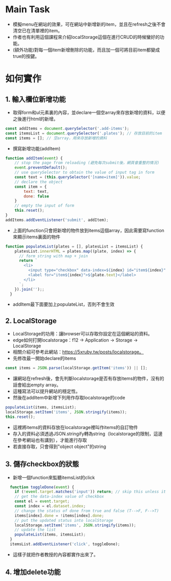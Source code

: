 # Main Task
* 模擬menu在網站的效果，可在網站中新增新的item，並且在refresh之後不會清空已在清單裡的item。
* 作者也有利用這個課程來介紹localStorage這個在進行CRUD的時候蠻好的功能。
* (額外功能)對每一個item新增刪除的功能，而且加一個可將目前item都變成true的按鍵。

# 如何實作
## 1. 輸入欄位新增功能
* 取得form和ul元素裏的內容，並declare一個空array來存放新增的資料，以便之後進行html的新增。
```javascript
const addItems = document.querySelector('.add-items');
const itemsList = document.querySelector('.plates'); // 存放目前的item
const items = []; // 空array，用來存放新增的資料
```
* 撰寫新增功能(addItem)
```javascript
function addItem(event) {
    // stop the page from reloading (避免每次submit後，網頁會重整的情況)
    event.preventDefault(); 
    // use querySelector to obtain the value of input tag in form
    const text = (this.querySelector('[name=item]')).value;
    // declare the object 
    const item = {
        text: text,
        done: false
    }
    // empty the input of form
    this.reset();
}
addItems.addEventListener('submit', addItem);
```
* 上面的function只會把新增的物件放到items這個array，因此需要寫function來顯示items裏面的物件
```javascript
function populateList(plates = [], platesList = itemsList) {
    platesList.innerHTML = plates.map((plate, index) => {
      // form string with map + join
      return `
        <li>
          <input type="checkbox" data-index=${index} id="item${index}" ${plate.done ? 'checked' : ''}/>
          <label for="item${index}">${plate.text}</label>
        </li>
      `;
    }).join('');;
  }
```
* addItem最下面要加上populateList，否則不會生效

## 2. LocalStorage
* LocalStorage的功用：讓browser可以存取你設定在這個網站的資料。
* edge如何打開localstorage：f12 -> Application -> Storage -> LocalStorage
* 相關介紹可參考此網站：https://5xruby.tw/posts/localstorage。
* 先修改最一開始declare的items
```javascript
const items = JSON.parse(localStorage.getItem('items')) || [];
```
* 讓網站在refresh後，會先判斷localstorage是否有存放items的物件，沒有的話會給出empty array。
* 這種寫法可以提升網站的穩定性。
* 然後在addItem中新增下列用作存取localstorage的code
```javascript
populateList(items, itemsList);
localStorage.setItem('items', JSON.stringify(items));
this.reset();
```
* 這裡將items的資料存放在localstorage裡叫作items的自訂物件
* 存入的資料必須透過JSON.stringify轉為string（localstorage的限制，這邊在參考網站也有講到），才能進行存取
* 若直接存取，只會得到"object object"的string

## 3. 儲存checkbox的狀態
* 新增一個function來監聽itemsList的click
```javascript
  function toggleDone(event) {
    if (!event.target.matches('input')) return; // skip this unless it's an input
    // get the data-index value of checkbox
    const el = event.target;
    const index = el.dataset.index;
    // change the status of done from true and false (T-->F, F-->T)
    items[index].done = !items[index].done;
    // put the updated status into localStorage
    localStorage.setItem('items', JSON.stringify(items));
    // update the list
    populateList(items, itemsList);
  }
  itemsList.addEventListener('click', toggleDone);
```
* 這樣子就把作者教授的內容都實作出來了。

## 4. 增加delete功能